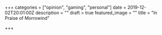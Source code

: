 +++
categories = ["opinion", "gaming", "personal"]
date = 2019-12-02T20:01:00Z
description = ""
draft = true
featured_image = ""
title = "In Praise of Morrowind"

+++
